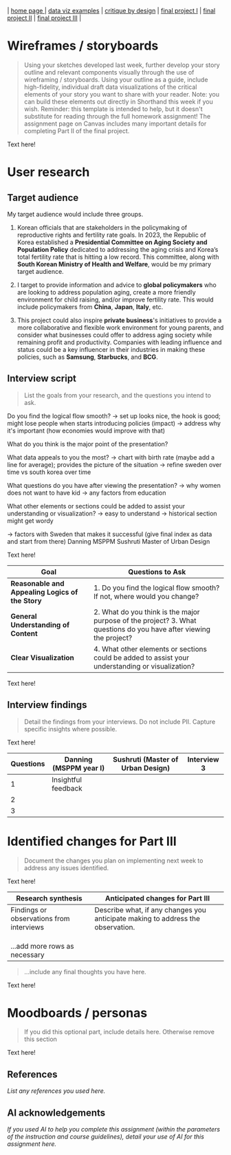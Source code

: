 | [home page ](https://ag035.github.io/amyguan-dataviz-portfolio/)| [data viz examples](dataviz-examples) | [critique by design](critique-by-design) | [final project I](final-project-part-one) | [final project II](final-project-part-two) | [final project III](final-project-part-three) |

# Wireframes / storyboards
> Using your sketches developed last week, further develop your story outline and relevant components visually through the use of wireframing / storyboards. Using your outline as a guide, include high-fidelity, individual draft data visualizations of the critical elements of your story you want to share with your reader. Note: you can build these elements out directly in Shorthand this week if you wish.  Reminder: this template is intended to help, but it doesn't substitute for reading through the full homework assignment!  The assignment page on Canvas includes many important details for completing Part II of the final project. 

Text here!

# User research 

## Target audience

My target audience would include three groups. 

1. Korean officials that are stakeholders in the policymaking of reproductive rights and fertility rate goals. In 2023, the Republic of Korea established a **Presidential Committee on Aging Society and Population Policy** dedicated to addressing the aging crisis and Korea’s total fertility rate that is hitting a low record. This committee, along with **South Korean Ministry of Health and Welfare**, would be my primary target audience.

2. I target to provide information and advice to **global policymakers** who are looking to address population aging, create a more friendly environment for child raising, and/or improve fertility rate. This would include policymakers from **China**, **Japan**, **Italy**, etc.

3. This project could also inspire **private business**'s initiatives to provide a more collaborative and flexible work environment for young parents, and consider what businesses could offer to address aging society while remaining profit and productivity. Companies with leading influence and status could be a key influencer in their industries in making these policies, such as **Samsung**, **Starbucks**, and **BCG**.  

## Interview script
> List the goals from your research, and the questions you intend to ask. 

Do you find the logical flow smooth? 
-> set up looks nice, the hook is good; might lose people when starts introducing policies (impact)
-> address why it's important (how economies would improve with that) 

What do you think is the major point of the presentation? 

What data appeals to you the most? 
-> chart with birth rate (maybe add a line for average); provides the picture of the situation 
-> refine sweden over time vs south korea over time 

What questions do you have after viewing the presentation? 
-> why women does not want to have kid 
-> any factors from education 

What other elements or sections could be added to assist your understanding or visualization?
-> easy to understand 
-> historical section might get wordy 

-> factors with Sweden that makes it successful (give final index as data and start from there) 
Danning MSPPM 
Sushruti Master of Urban Design

Text here!

| Goal | Questions to Ask |
|------|------------------|
|**Reasonable and Appealing Logics of the Story**| 1. Do you find the logical flow smooth? If not, where would you change?|
|**General Understanding of Content**|2. What do you think is the major purpose of the project? 3. What questions do you have after viewing the project?|
|**Clear Visualization**|4. What other elements or sections could be added to assist your understanding or visualization?|


Text here!

## Interview findings
> Detail the findings from your interviews.  Do not include PII.  Capture specific insights where possible.

Text here!

| Questions               | Danning (MSPPM year I) | Sushruti (Master of Urban Design) | Interview 3 |
|-------------------------|--------------------------------|-------------|-------------|
| 1 | Insightful feedback            |             |             |
| 2|                                |             |             |
| 3|                                |             |             |


# Identified changes for Part III
> Document the changes you plan on implementing next week to address any issues identified.  

Text here!

| Research synthesis                       | Anticipated changes for Part III                                                |
|------------------------------------------|---------------------------------------------------------------------------------|
| Findings or observations from interviews | Describe what, if any changes you anticipate making to address the observation. |
|                                          |                                                                                 |
|                                          |                                                                                 |
|                                          |                                                                                 |
| ...add more rows as necessary            |                                                                                 |

> ...include any final thoughts you have here. 

Text here!

# Moodboards / personas
> If you did this optional part, include details here.  Otherwise remove this section

Text here!

## References
_List any references you used here._

## AI acknowledgements
_If you used AI to help you complete this assignment (within the parameters of the instruction and course guidelines), detail your use of AI for this assignment here._

